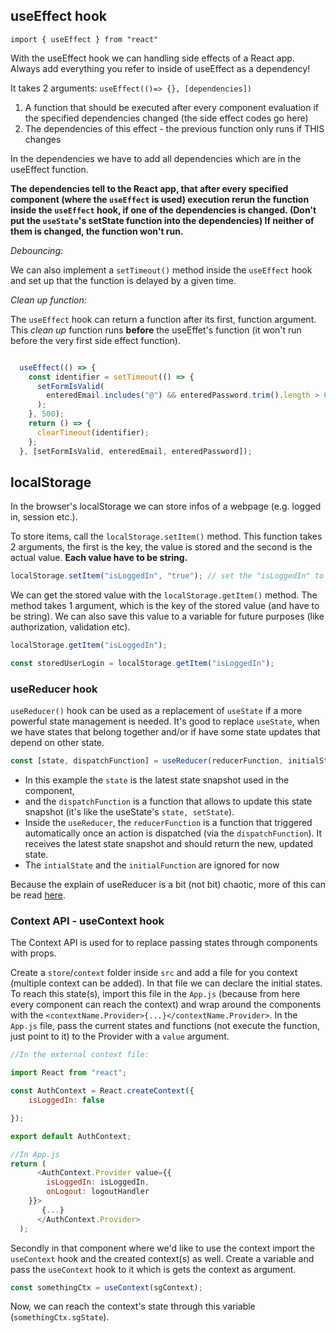## useEffect hook

`import { useEffect } from "react"`

With the useEffect hook we can handling side effects of a React app. Always add everything you refer to inside of useEffect as a dependency!

It takes 2 arguments: `useEffect(()=> {}, [dependencies])`

 1. A function that should be executed after every component evaluation if the specified dependencies changed (the side effect codes go here)
 2. The dependencies of this effect -  the previous function only runs if THIS changes

 In the dependencies we have to add all dependencies which are in the useEffect function.

 **The dependencies tell to the React app, that after every specified component (where the `useEffect` is used) execution rerun the function inside the `useEffect` hook, if one of the dependencies is changed. (Don't put the `useState`'s setState function into the dependencies) If neither of them is changed, the function won't run.**

*Debouncing:*

We can also implement a `setTimeout()` method inside the `useEffect` hook and set up that the function is delayed by a given time.

*Clean up function:*

The `useEffect` hook can return a function after its first, function argument. This *clean up* function runs **before** the useEffet's function (it won't run before the very first side effect function).

```js

  useEffect(() => {
    const identifier = setTimeout(() => {
      setFormIsValid(
        enteredEmail.includes("@") && enteredPassword.trim().length > 6
      );
    }, 500);
    return () => {
      clearTimeout(identifier);
    };
  }, [setFormIsValid, enteredEmail, enteredPassword]);

```

## localStorage

 In the browser's localStorage we can store infos of a webpage (e.g. logged in, session etc.).

 To store items, call the `localStorage.setItem()` method. This function takes 2 arguments, the first is the key, the value is stored and the second is the actual value. **Each value have to be string.**

 ```js
 localStorage.setItem("isLoggedIn", "true"); // set the "isLoggedIn" to "true"
 ```

 We can get the stored value with the `localStorage.getItem()` method. The method takes 1 argument, which is the key of the stored value (and have to be string).
 We can also save this value to a variable for future purposes (like authorization, validation etc).

 ```js
 localStorage.getItem("isLoggedIn");

 const storedUserLogin = localStorage.getItem("isLoggedIn");
 ```

### useReducer hook

`useReducer()` hook can be used as a replacement of `useState` if a more powerful state management is needed. It's good to replace `useState`, when we have states that belong together and/or if have some state updates that depend on other state.

```js
const [state, dispatchFunction] = useReducer(reducerFunction, initialState, initialFunction);
```

- In this example the `state` is the latest state snapshot used in the component,
- and the `dispatchFunction` is a function that allows to update this state snapshot (it's like the useState's `state, setState`).
- Inside the `useReducer`, the `reducerFunction` is a function that triggered automatically once an action is dispatched (via the `dispatchFunction`). It receives the latest state snapshot and should return the new, updated state.
- The `intialState` and the `initialFunction` are ignored for now

Because the explain of useReducer is a bit (not bit) chaotic, more of this can be read [here](https://github.com/tamaskovacs0408/web_tutorials/tree/master/usereducer_tutorial).

### Context API - useContext hook

The Context API is used for to replace passing states through components with props.

Create a `store`/`context` folder inside `src` and add a file for you context (multiple context can be added). In that file we can declare the initial states. To reach this state(s), import this file in the `App.js` (because from here every component can reach the context) and wrap around the components with the `<contextName.Provider>{...}</contextName.Provider>`. In the `App.js` file, pass the current states and functions (not execute the function, just point to it) to the Provider with a `value` argument.

```js
//In the external context file:

import React from "react";

const AuthContext = React.createContext({
    isLoggedIn: false

});

export default AuthContext;
```

```js
//In App.js
return (
      <AuthContext.Provider value={{
        isLoggedIn: isLoggedIn,
        onLogout: logoutHandler
    }}>
       {...}
      </AuthContext.Provider>
  );

```

Secondly in that component where we'd like to use the context import the `useContext` hook and the created context(s) as well. Create a variable and pass the `useContext` hook to it which is gets the context as argument.

```js
const somethingCtx = useContext(sgContext);
```

Now, we can reach the context's state through this variable (`somethingCtx.sgState`).

